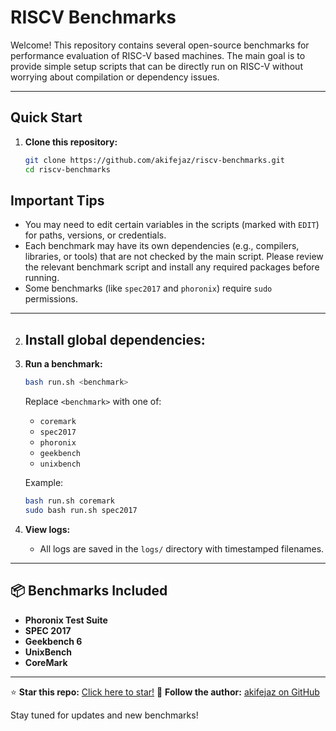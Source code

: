 # RISCV Benchmarks

Welcome! This repository contains several open-source benchmarks for performance evaluation of RISC-V based machines. The main goal is to provide simple setup scripts that can be directly run on RISC-V without worrying about compilation or dependency issues.

---

## Quick Start

1. **Clone this repository:**
   ```bash
   git clone https://github.com/akifejaz/riscv-benchmarks.git
   cd riscv-benchmarks
   ```

## Important Tips

- You may need to edit certain variables in the scripts (marked with `EDIT`) for paths, versions, or credentials.
- Each benchmark may have its own dependencies (e.g., compilers, libraries, or tools) that are not checked by the main script. Please review the relevant benchmark script and install any required packages before running.
- Some benchmarks (like `spec2017` and `phoronix`) require `sudo` permissions.

---

2. **Install global dependencies:**
   - 

3. **Run a benchmark:**
   ```bash
   bash run.sh <benchmark>
   ```
   Replace `<benchmark>` with one of:
   - `coremark`
   - `spec2017`
   - `phoronix`
   - `geekbench`
   - `unixbench`

   Example:
   ```bash
   bash run.sh coremark
   sudo bash run.sh spec2017
   ```

4. **View logs:**
   - All logs are saved in the `logs/` directory with timestamped filenames.

---

## 📦 Benchmarks Included

- **Phoronix Test Suite**
- **SPEC 2017**
- **Geekbench 6**
- **UnixBench**
- **CoreMark**

---

⭐️ **Star this repo:** [Click here to star!](https://github.com/akifejaz/riscv-benchmarks/stargazers)
👤 **Follow the author:** [akifejaz on GitHub](https://github.com/akifejaz)

Stay tuned for updates and new benchmarks!